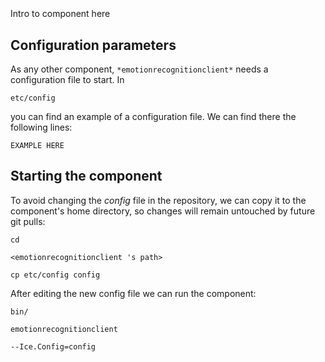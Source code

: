 ```
```
#
``` emotionrecognitionclient
```
Intro to component here


## Configuration parameters
As any other component,
``` *emotionrecognitionclient* ```
needs a configuration file to start. In

    etc/config

you can find an example of a configuration file. We can find there the following lines:

    EXAMPLE HERE

    
## Starting the component
To avoid changing the *config* file in the repository, we can copy it to the component's home directory, so changes will remain untouched by future git pulls:

    cd

``` <emotionrecognitionclient 's path> ```

    cp etc/config config
    
After editing the new config file we can run the component:

    bin/

```emotionrecognitionclient ```

    --Ice.Config=config
